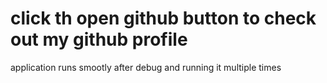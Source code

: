 # click th open github button to check out my github profile
application runs smootly after debug and running it multiple times
